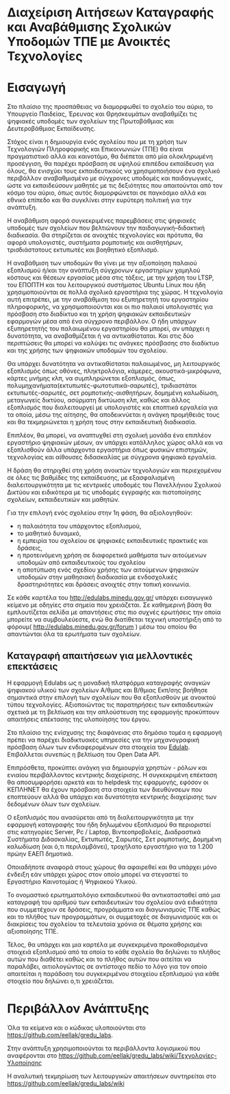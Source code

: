 # Διαχείριση Αιτήσεων Καταγραφής και Αναβάθμισης Σχολικών Υποδομών ΤΠΕ με Ανοικτές Τεχνολογίες

# Εισαγωγή

Στο πλαίσιο της προσπάθειας να διαμορφωθεί το σχολείο του αύριο, το Υπουργείο Παιδείας, Έρευνας και Θρησκευμάτων αναβαθμίζει τις ψηφιακές υποδομές των σχολείων της Πρωτοβάθμιας και Δευτεροβάθμιας  Εκπαίδευσης. 

Στόχος είναι η δημιουργία ενός σχολείου που με τη χρήση των Τεχνολογιών Πληροφορικής και Επικοινωνιών (ΤΠΕ) θα είναι πραγματιστικό αλλά και καινοτόμο, θα διέπεται από μία ολοκληρωμένη προσέγγιση, θα παρέχει πρόσβαση σε υψηλού επιπέδου εκπαίδευση για όλους, θα ενισχύει τους εκπαιδευτικούς να χρησιμοποιήσουν ένα σχολικό περιβάλλον αναβαθμισμένο με σύγχρονες υποδομές και παιδαγωγικές, ώστε να εκπαιδεύσουν μαθητές με τις δεξιότητες που απαιτούνται από τον κόσμο του αύριο, όπως αυτός διαμορφώνεται σε παγκόσμιο αλλά και εθνικό επίπεδο και θα συγκλίνει στην ευρύτερη πολιτική για την ανάπτυξη. 

Η αναβάθμιση αφορά συγκεκριμένες παρεμβάσεις στις ψηφιακές υποδομές των σχολείων που βελτιώνουν την παιδαγωγική–διδακτική διαδικασία. Θα στηρίζεται σε ανοιχτές τεχνολογίες και πρότυπα, θα αφορά υπολογιστές, συστήματα ρομποτικής και αισθητήρων, τρισδιάστατους εκτυπωτές και βοηθητικό εξοπλισμό.

Η αναβάθμιση των υποδομών θα γίνει με την αξιοποίηση παλαιού εξοπλισμού ή/και την ανάπτυξη σύγχρονων εργαστηρίων χαμηλού κόστους και θέσεων εργασίας μέσα στις τάξεις, με την χρήση του LTSP, του ΕΠΟΠΤΗ και του λειτουργικού συστήματος Ubuntu Linux που ήδη χρησιμοποιούνται σε πολλά σχολικά εργαστήρια της χώρας. Η τεχνολογία αυτή επιτρέπει, με την αναβάθμιση του εξυπηρετητή του εργαστηρίου πληροφορικής, να χρησιμοποιούνται και οι πιο παλαιοί υπολογιστές για πρόσβαση στο διαδίκτυο και τη χρήση ψηφιακών εκπαιδευτικών εφαρμογών μέσα από ένα σύγχρονο περιβάλλον. Ο ήδη υπάρχων εξυπηρετητής του παλαιωμένου εργαστηρίου θα μπορεί, αν υπάρχει η δυνατότητα, να αναβαθμίζεται ή να αντικαθίσταται. Και στις δύο περιπτώσεις θα μπορεί να καλύψει τις ανάγκες πρόσβασης στο διαδίκτυο και της χρήσης των ψηφιακών υποδομών του σχολείου.

Θα υπάρχει δυνατότητα να αντικαθίσταται παλαιωμένος, μη λειτουργικός εξοπλισμός όπως οθόνες, πληκτρολόγια, κάμερες, ακουστικά-μικρόφωνα, κάρτες μνήμης κλπ, να συμπληρώνεται εξοπλισμός, όπως, πολυμηχανήματα(εκτυπωτές-φωτοτυπικά-σαρωτές), τριδιαστάτοι εκτυπωτές-σαρωτές, σετ ρομποτικής-αισθητήρων, δομημένη καλωδίωση, μεταγωγείς δικτύου, ασύρματη δικτύωση κλπ, καθώς και άλλος εξοπλισμός που διαλειτουργεί με υπολογιστές και εποπτικά εργαλεία για τα οποία, μέσω της αίτησης, θα αποδεικνύεται η ανάγκη προμήθειάς τους και θα τεκμηριώνεται η χρήση τους στην εκπαιδευτική διαδικασία. 

Επιπλέον, θα μπορεί, να αναπτυχθεί στη σχολική μονάδα ένα επιπλέον εργαστήριο ψηφιακών μέσων, αν υπάρχει κατάλληλος χώρος αλλά και να εξοπλισθούν άλλα υπάρχοντα εργαστήρια όπως φυσικών επιστημών, τεχνολογίας και αίθουσες διδασκαλίας με σύγχρονα ψηφιακά εργαλεία. 

Η δράση θα στηριχθεί στη χρήση ανοικτών τεχνολογιών και περιεχομένου σε όλες τις βαθμίδες της εκπαίδευσης, με εξασφαλισμένη διαλειτουργικότητα με τις κεντρικές υποδομές του Πανελλήνιου Σχολικού Δικτύου και ειδικότερα με τις υποδομές εγγραφής και πιστοποίησης σχολείων, εκπαιδευτικών και μαθητών.  

Για την επιλογή ενός σχολείου στην 1η φάση, θα αξιολογηθούν:
- η παλαιότητα του υπάρχοντος εξοπλισμού,
- το μαθητικό δυναμικό, 
- η εμπειρία του σχολείου σε ψηφιακές εκπαιδευτικές πρακτικές και δράσεις, 
- η προτεινόμενη χρήση σε διαφορετικά μαθήματα των αιτούμενων υποδομών από  εκπαιδευτικούς του σχολείου 
- η αποτύπωση ενός σχεδίου χρήσης των αιτούμενων ψηφιακών υποδομών στην μαθησιακή διαδικασία με ενδοσχολικές δραστηριότητες και δράσεις ανοιχτές στην τοπική κοινωνία.

Σε κάθε καρτέλα του http://edulabs.minedu.gov.gr/ υπάρχει εισαγωγικό κείμενο με οδηγίες στα σημεία που χρειάζεται. Σε καθημερινή βάση θα εμπλουτίζεται σελίδα με απαντήσεις στις πιο συχνές ερωτήσεις την οποία μπορείτε να συμβουλεύεστε, ενώ θα διατίθεται τεχνική υποστήριξη από το φόρουμ( http://edulabs.minedu.gov.gr/forum )  μέσω του οποίου θα απαντώνται όλα τα ερωτήματα των σχολείων. 

## Καταγραφή απαιτήσεων για μελλοντικές επεκτάσεις

H εφαρμογή Edulabs ως η μοναδική πλατφόρμα καταγραφής αναγκών ψηφιακού υλικού των σχολείων Α/θμας και Β/θμιας Εκπ/σης βοήθησε σημαντικά στην επιλογή των σχολείων που θα εξοπλισθούν με ανοικτού τύπου τεχνολογίες. Αξιοποιώντας τις παρατηρήσεις των εκπαιδευτικών σχετικά με τη βελτίωση και την απλούστευση της εφαρμογής προκύπτουν απαιτήσεις επέκτασης της υλοποίησης του έργου.

Στο πλαίσιο της ενίσχυσης της διαφάνειας στο δημόσιο τομέα η εφαρμογή πρέπει να παρέχει διαδικτυακές υπηρεσίες για την μηχανογραφική πρόσβαση όλων των ενδιαφερομένων στα στοιχεία του [Edulab](http://edulabs.minedu.gov.gr/). Επιβάλλεται συνεπώς η βελτίωση του Open Data API.

Επιπρόσθετα, προκύπτει ανάγκη για δημιουργία χρηστών - ρόλων και ενιαίου περιβάλλοντος κεντρικής διαχείρισης. Η συγκεκριμένη επέκταση θα αποσυμφορήσει αρκετά και το helpdesk της εφαρμογής, εφόσον οι ΚΕΠΛΗΝΕΤ θα έχουν πρόσβαση στα στοιχεία των διευθύνσεων που εποπτεύουν αλλά θα υπάρχει και δυνατότητα κεντρικής διαχείρισης των δεδομένων όλων των σχολείων. 

Ο εξοπλισμός που ανασύρεται από τη διαλειτουργικότητα με την εφαρμογή καταγραφής του ήδη δηλωμένου εξοπλισμού θα περιοριστεί στις κατηγορίες Server, Pc / Laptop, Βιντεοπροβολείς, Διαδραστικά Συστήματα Διδασκαλίας, Εκτυπωτές, Σαρωτές, Σετ ρομποτικής, Δομημένη καλωδίωση (και ό,τι περιλαμβάνει), τροχήλατο εργαστήριο για τα 1.200 πρώην ΕΑΕΠ δημοτικά.

Οποιαδήποτε αναφορά στους χώρους θα αφαιρεθεί και θα υπάρχει μόνο ένδειξη εάν υπάρχει χώρος στον οποίο μπορεί να στεγαστεί το Εργαστήριο Καινοτομίας ή Ψηφιακού Υλικού.

Το ονομαστικό ερωτηματολόγιο εκπαιδευτικού θα αντικατασταθεί από μια καταγραφή του αριθμού των εκπαιδευτικών του σχολείου ανά ειδικότητα που συμμετέχουν σε δράσεις, προγράμματα και διαγωνισμούς ΤΠΕ καθώς και το πλήθος των προγραμμάτων, οι συμμετοχές σε διαγωνισμούς και οι διακρίσεις του σχολείου τα τελευταία χρόνια σε θέματα χρήσης και αξιοποίησης ΤΠΕ.

Τέλος, θα υπάρχει και μια καρτέλα με συγκεκριμένα προκαθορισμένα στοιχειά εξοπλισμού από τα οποία το κάθε σχολείο θα δηλώνει το πλήθος αυτών που διαθέτει καθώς και το πλήθος αυτών που αιτείται να παραλάβει, αιτιολογώντας σε αντίστοιχο πεδίο το λόγο για τον οποίο απαιτείται η παράδοση του συγκεκριμένου στοιχείου εξοπλισμού για κάθε στοιχείο που δηλώνει ο,τι χρειάζεται.

# Περιβάλλον Ανάπτυξης

Όλα τα κείμενα και ο κώδικας υλοποιούνται στο https://github.com/eellak/gredu_labs. 

Στην ανάπτυξη χρησιμοποιούνται τα περιβάλλοντα λογισμικού που αναφέρονται στο  https://github.com/eellak/gredu_labs/wiki/Τεχνολογίες-Υλοποίησης

Η αναλυτική τεκμηρίωση των λειτουργικών απαιτήσεων συντηρείται στο https://github.com/eellak/gredu_labs/wiki 
